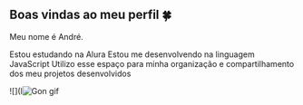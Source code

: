 ## Boas vindas ao meu perfil 🍀
Meu nome é André.

Estou estudando na Alura
Estou me desenvolvendo na linguagem JavaScript
Utilizo esse espaço para minha organização e compartilhamento dos meu projetos desenvolvidos

![](l![Gon gif](https://github.com/3AAHS003/3AAHS003/assets/170282829/4f416136-257b-499b-9bef-07e278fc9a6f)




<!--
**3AAHS003/3AAHS003** is a ✨ _special_ ✨ repository because its `README.md` (this file) appears on your GitHub profile.

Here are some ideas to get you started:

- 🔭 I’m currently working on ...
- 🌱 I’m currently learning ...
- 👯 I’m looking to collaborate on ...
- 🤔 I’m looking for help with ...
- 💬 Ask me about ...
- 📫 How to reach me: ...
- 😄 Pronouns: ...
- ⚡ Fun fact: ...
-->
